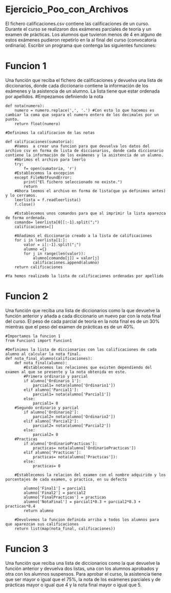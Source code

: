 # Ejercicio_Poo_con_Archivos

El fichero calificaciones.csv contiene las calificaciones de un curso. Durante el curso se realizaron dos exámenes parciales de teoría y un examen de prácticas. Los alumnos que tuvieron menos de 4 en alguno de estos exámenes pudieron repetirlo en la al final del curso (convocatoria ordinaria). Escribir un programa que contenga las siguientes funciones:

# Funcion 1
Una función que reciba el fichero de calificaciones y devuelva una lista de diccionarios, donde cada diccionario contiene la información de los exámenes y la asistencia de un alumno. La lista tiene que estar ordenada por apellidos.
    #Empezamos definiendo la nota

    def nota(numero):
        numero = numero.replace(',', '.') #Con esto lo que hacemos es cambiar la coma que separa el numero entero de los decimales por un punto.
        return float(numero)

    #Definimos la calificacion de las notas

    def calificaciones(sumatoria):
        #Vamos  a crear una funcion para que devuelva los datos del archivo csv en forma de lista de diccionarios, donde cada diccionario contiene la información de los exámenes y la asistencia de un alumno.
        #Abrimos el archivo para leerlo
        try:
            f= open(sumatoria, 'r')
        #Establecemos la excepcion
        except FileNotFoundError:
            print("El fichero seleccionado no existe.")
            return
        #Ahora leemos el archivo en forma de lista(que ya definimos antes) y lo cerramos.
        leerlista = f.readleerlista()
        f.close()
    
        #Establecemos unos comandos para que al imprimir la lista aparezca de forma ordenada.
        comando= leerlista[0][:-1].split(";")
        calificaciones=[]

        #Añadimos el diccionario creado a la lista de calificaciones
        for i in leerlista[1:]:
            valor = i[:-1].split(";")
            alumno ={}
            for j in range(len(valor)):
                alumno[comando[j]] = valor[j]
                calificaciones.append(alumno)
        return calificaciones

    #Ya hemos realizado la lista de calificaciones ordenadas por apellido


# Funcion 2
Una función que reciba una lista de diccionarios como la que devuelve la función anterior y añada a cada diccionario un nuevo par con la nota final del curso. El peso de cada parcial de teoría en la nota final es de un 30% mientras que el peso del examen de prácticas es de un 40%.

    #Importamos la funcion 1
    from Funcion1 import Funcion1

    #Definimos la lista de diccionarios con las calificaciones de cada alumno al calcular la nota final.
    def nota_final_alumno(calificaciones):
        def nota_final(alumno):
            #Establecemos las relaciones que existen dependiendo del examen al que se presente y la nota obtenida en este.
            #Primera ordinario y parcial
            if alumno['Ordinario 1']: 
                parcial1= nota(alumno['Ordinario1'])
            elif alumno['Parcial1']:
                parcial1= nota(alumno['Parcial1'])
            else:
                parcial1= 0
        #Segundo ordinario y parcial
            if alumno['Ordinario2']:
                parcial2= nota(alumno['Ordinario2'])
            elif alumno['Parcial2']:
                parcial2= nota(alumno['Parcial2'])
            else:
                parcial2= 0
        #Practicas
            if alumno['OrdinarioPracticas']:
                practicas= nota(alumno['OrdinarioPracticas'])
            elif alumno['Practicas']:
                practicas= nota(alumno['Practicas']):
            else:
                practicas= 0
        
        #Establecemos la relacion del examen con el nombre adquirido y los porcentajes de cada examen, o practica, en su defecto

            alumno['Final1'] = parcial1
            alumno['Final2'] = parcial2
            alumno['FinalPracticas'] = practicas
            alumno['NotaFinal'] = parcial1*0.3 + parcial2*0.3 + practicas*0.4
            return alumno
    
        #Devolvemos la funcion definida arriba a todos los alumnos para que aparezcan sus calificaciones
        return list(map(nota_final, calificaciones))
# Funcion 3
Una función que reciba una lista de diccionarios como la que devuelve la función anterior y devuelva dos listas, una con los alumnos aprobados y otra con los alumnos suspensos. Para aprobar el curso, la asistencia tiene que ser mayor o igual que el 75%, la nota de los exámenes parciales y de prácticas mayor o igual que 4 y la nota final mayor o igual que 5.